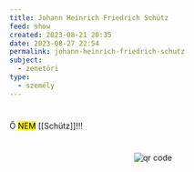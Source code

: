 ```yaml
---
title: Johann Heinrich Friedrich Schütz
feed: show
created: 2023-08-21 20:35
date: 2023-08-27 22:54
permalink: johann-heinrich-friedrich-schutz
subject:
  - zenetöri
type:
  - személy
---
```

#
Ő <mark>NEM</mark> [[Schütz]]!!!



#
<p style="text-align: center;"><img src="https://chart.googleapis.com/chart?cht=qr&chl=https://notes.andrasdenes.com/johann-heinrich-friedrich-schutz&chs=180x180&choe=UTF-8&chld=L|2" alt="qr code"></p>

